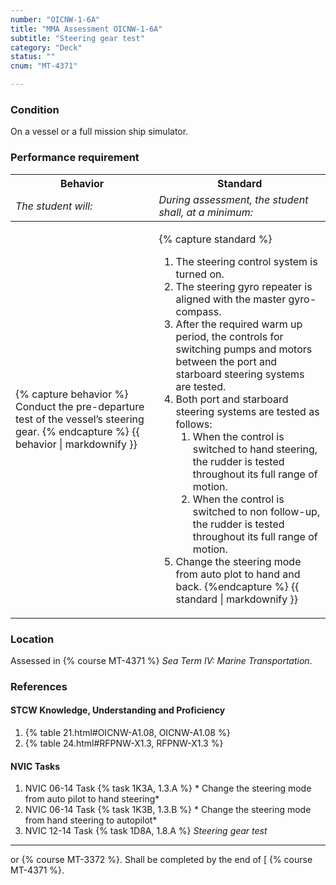 ```yaml
---
number: "OICNW-1-6A"
title: "MMA Assessment OICNW-1-6A"
subtitle: "Steering gear test"
category: "Deck"
status: ""
cnum: "MT-4371"

---
```

### Condition

On a vessel or a full mission ship simulator.

### Performance requirement 

<table width='100%' class='Guidelines'>
 <thead>
 <tr>
     <th class='thirty'>Behavior</th>
     <th class='seventy'>Standard</th>
 </tr>
 <tr>
     <td><em>The student will:</em></td>
     <td><em>During assessment, the student shall, at a minimum:</em></td>
 </tr>
 </thead>
 <tbody>
 

<tr><td>

{% capture behavior %}
Conduct the pre-departure test of the vessel’s steering gear.
{% endcapture %}
{{ behavior | markdownify }}

</td><td>

{% capture standard %}
1. The steering control system is turned on.
2. The steering gyro repeater is aligned with the master gyro-compass.
3. After the required warm up period, the controls for switching pumps and motors between the port and starboard steering systems are tested.
4. Both port and starboard steering systems are tested as follows: 
    1. When the control is switched to hand steering, the rudder is tested throughout its full range of motion.
    2. When the control is switched to non follow-up, the rudder is tested throughout its full range of motion.
5. Change the steering mode from auto plot to hand and back.
{%endcapture %}
{{ standard | markdownify }}

</td></tr>



 </tbody>
 </table>

### Location

Assessed in  {% course  MT-4371 %}  *Sea Term IV: Marine Transportation*.

### References

#### STCW Knowledge, Understanding and Proficiency


1. {% table 21.html#OICNW-A1.08, OICNW-A1.08 %}
1. {% table 24.html#RFPNW-X1.3, RFPNW-X1.3 %}


#### NVIC Tasks



1. NVIC 06-14 Task {% task 1K3A, 1.3.A %} * Change the steering mode from auto pilot to hand steering*
1. NVIC 06-14 Task {% task 1K3B, 1.3.B %} * Change the steering mode from hand steering to autopilot*
1. NVIC 12-14 Task {% task 1D8A, 1.8.A %} *Steering gear test*



***

or  {% course MT-3372 %}. Shall be completed by the end of [ {% course MT-4371 %}.